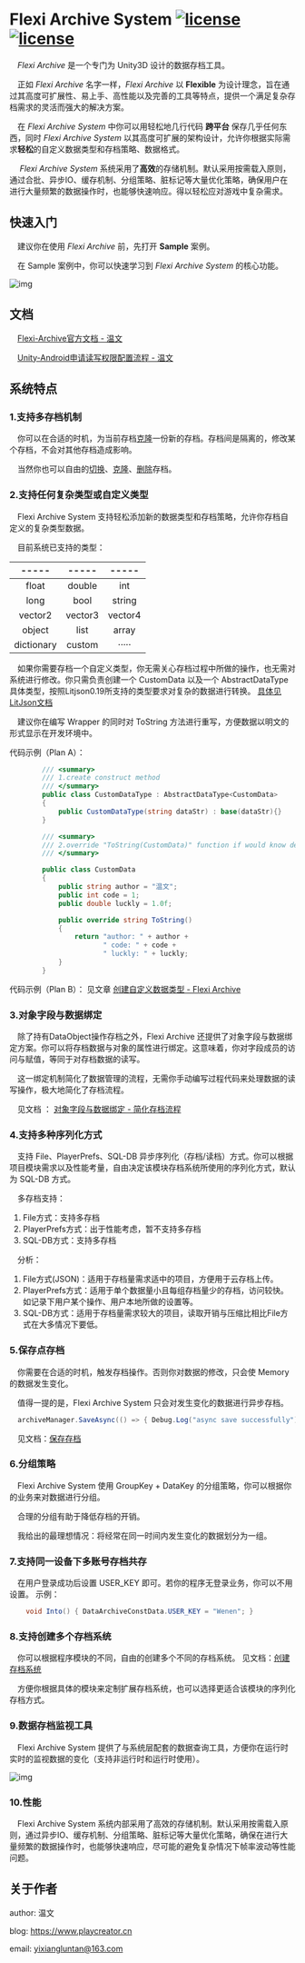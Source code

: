 # Flexi Archive System  [![license](https://img.shields.io/badge/%20license-LGPL--2.1-brightgreen?link=https%3A%2F%2Fgithub.com%2Fwenen-creator%2FFlexiArchiveSystem%2Fblob%2Fmaster%2FLICENSE)](https://github.com/wenen-creator/FlexiArchiveSystem/blob/master/LICENSE)  [![license](https://img.shields.io/badge/Author-%E6%B8%A9%E6%96%87-blue?color=%2333A1C9)](https://github.com/wenen-creator)

&ensp;&ensp;*Flexi Archive* 是一个专门为 Unity3D 设计的数据存档工具。

&ensp;&ensp;正如 *Flexi Archive* 名字一样，*Flexi Archive* 以 **Flexible** 为设计理念，旨在通过其高度可扩展性、易上手、高性能以及完善的工具等特点，提供一个满足复杂存档需求的灵活而强大的解决方案。

&ensp;&ensp;在 *Flexi Archive System* 中你可以用轻松地几行代码 **跨平台** 保存几乎任何东西，同时 *Flexi Archive System* 以其高度可扩展的架构设计，允许你根据实际需求**轻松**的自定义数据类型和存档策略、数据格式。

&ensp;&ensp; *Flexi Archive System* 系统采用了**高效**的存储机制。默认采用按需载入原则，通过合批、异步IO、缓存机制、分组策略、脏标记等大量优化策略，确保用户在进行大量频繁的数据操作时，也能够快速响应。得以轻松应对游戏中复杂需求。

## 快速入门

&ensp;&ensp;建议你在使用 *Flexi Archive* 前，先打开 **Sample** 案例。

&ensp;&ensp;在 Sample 案例中，你可以快速学习到 *Flexi Archive System* 的核心功能。

![img](https://github.com/wenen-creator/FlexiArchiveSystem/blob/dev/Misc/img/preview01.PNG)

## 文档

&ensp;&ensp;[Flexi-Archive官方文档 - 温文](https://www.playcreator.cn/flexi-archive/)

&ensp;&ensp;[Unity-Android申请读写权限配置流程 - 温文](https://www.playcreator.cn/archives/unity/3987)

## 系统特点

### 1.支持多存档机制 

&ensp;&ensp;你可以在合适的时机，为当前存档[克隆](https://www.playcreator.cn/docs/flexi-archive/manual/clone-archive/)一份新的存档。存档间是隔离的，修改某个存档，不会对其他存档造成影响。

&ensp;&ensp;当然你也可以自由的[切换](https://www.playcreator.cn/docs/flexi-archive/manual/switch-archive/)、[克隆](https://www.playcreator.cn/docs/flexi-archive/manual/clone-archive/)、[删除](https://www.playcreator.cn/docs/flexi-archive/manual/del-archive/)存档。

### 2.支持任何复杂类型或自定义类型

&ensp;&ensp;Flexi Archive System 支持轻松添加新的数据类型和存档策略，允许你存档自定义的复杂类型数据。

&ensp;&ensp;目前系统已支持的类型：

|   -----    |  -----  |  -----  |
|:----------:|:-------:|:-------:|
|   float    | double  |   int   |
|    long    |  bool   | string  |
|  vector2   | vector3 | vector4 |
|   object   |  list   |  array  |
| dictionary | custom |  ·····  |

&ensp;&ensp;如果你需要存档一个自定义类型，你无需关心存档过程中所做的操作，也无需对系统进行修改。你只需负责创建一个 CustomData 以及一个 AbstractDataType<CustomData> 具体类型，按照Litjson0.19所支持的类型要求对复杂的数据进行转换。 [具体见LitJson文档](https://litjson.net/blog/2023/11/litjson-v0.19.0-released)

&ensp;&ensp;建议你在编写 Wrapper 的同时对 ToString 方法进行重写，方便数据以明文的形式显示在开发环境中。

代码示例（Plan A）：
```C#
		/// <summary>
		/// 1.create construct method
		/// </summary>
		public class CustomDataType : AbstractDataType<CustomData>
		{
			public CustomDataType(string dataStr) : base(dataStr){}
		}

		/// <summary>
		/// 2.override "ToString(CustomData)" function if would know detail data
		/// </summary>

		public class CustomData
		{
			public string author = "温文";
			public int code = 1;
			public double luckly = 1.0f;

			public override string ToString()
			{
				return "author: " + author +
					   " code: " + code +
					   " luckly: " + luckly;
			}
		}
```
代码示例（Plan B）：
见文章 [创建自定义数据类型 - Flexi Archive](https://www.playcreator.cn/docs/flexi-archive/manual/create-custom-data/)


### 3.对象字段与数据绑定

&ensp;&ensp;除了持有DataObject操作存档之外，Flexi Archive 还提供了对象字段与数据绑定方案。你可以将存档数据与对象的属性进行绑定。这意味着，你对字段成员的访问与赋值，等同于对存档数据的读写。

&ensp;&ensp;这一绑定机制简化了数据管理的流程，无需你手动编写过程代码来处理数据的读写操作，极大地简化了存档流程。

&ensp;&ensp;见文档 ： [对象字段与数据绑定 - 简化存档流程](https://www.playcreator.cn/docs/flexi-archive/manual/properties-bind-data/)


### 4.支持多种序列化方式 

&ensp;&ensp;支持 File、PlayerPrefs、SQL-DB 异步序列化（存档/读档）方式。你可以根据项目模块需求以及性能考量，自由决定该模块存档系统所使用的序列化方式，默认为 SQL-DB 方式。

&ensp;&ensp;多存档支持：

1. File方式：支持多存档
2. PlayerPrefs方式：出于性能考虑，暂不支持多存档
3. SQL-DB方式：支持多存档

&ensp;&ensp;分析：
1. File方式(JSON)：适用于存档量需求适中的项目，方便用于云存档上传。 
2. PlayerPrefs方式：适用于单个数据量小且每组存档量少的存档，访问较快。如记录下用户某个操作、用户本地所做的设置等。 
3. SQL-DB方式：适用于存档量需求较大的项目，读取开销与压缩比相比File方式在大多情况下要低。

### 5.保存点存档

&ensp;&ensp;你需要在合适的时机，触发存档操作。否则你对数据的修改，只会使 Memory 的数据发生变化。

&ensp;&ensp;值得一提的是，Flexi Archive System 只会对发生变化的数据进行异步存档。
```C#
  archiveManager.SaveAsync(() => { Debug.Log("async save successfully");});
```

&ensp;&ensp;见文档：[保存存档](https://www.playcreator.cn/docs/flexi-archive/manual/save-archive/)

### 6.分组策略

&ensp;&ensp;Flexi Archive System 使用 GroupKey + DataKey 的分组策略，你可以根据你的业务来对数据进行分组。

&ensp;&ensp;合理的分组有助于降低存档的开销。

&ensp;&ensp;我给出的最理想情况：将经常在同一时间内发生变化的数据划分为一组。

### 7.支持同一设备下多账号存档共存

&ensp;&ensp;在用户登录成功后设置 USER_KEY 即可。若你的程序无登录业务，你可以不用设置。
示例：

``` C#
    void Into() { DataArchiveConstData.USER_KEY = "Wenen"; }
```


### 8.支持创建多个存档系统 

&ensp;&ensp;你可以根据程序模块的不同，自由的创建多个不同的存档系统。 见文档：[创建存档系统](https://www.playcreator.cn/docs/flexi-archive/manual/create-archive-system/)

&ensp;&ensp;方便你根据具体的模块来定制扩展存档系统，也可以选择更适合该模块的序列化存档方式。

### 9.数据存档监视工具 

&ensp;&ensp;Flexi Archive System 提供了与系统层配套的数据查询工具，方便你在运行时实时的监视数据的变化（支持非运行时和运行时使用）。

![img](https://github.com/wenen-creator/FlexiArchiveSystem/blob/dev/Misc/img/preview02.PNG)

### 10.性能
&ensp;&ensp;Flexi Archive System 系统内部采用了高效的存储机制。默认采用按需载入原则，通过异步IO、缓存机制、分组策略、脏标记等大量优化策略，确保在进行大量频繁的数据操作时，也能够快速响应，尽可能的避免复杂情况下帧率波动等性能问题。

## 关于作者

author: 温文

blog: https://www.playcreator.cn

email: yixiangluntan@163.com
